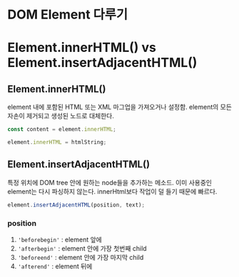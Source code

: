 # DOM Element 다루기

# Element.innerHTML() vs Element.insertAdjacentHTML()

## Element.innerHTML()

element 내에 포함된 HTML 또는 XML 마그업을 가져오거나 설정함. element의 모든 자손이 제거되고 생성된 노드로 대체한다.

```jsx
const content = element.innerHTML;

element.innerHTML = htmlString;
```

## Element.insertAdjacentHTML()

특정 위치에 DOM tree 안에 원하는 node들을 추가하는 메소드. 이미 사용중인 element는 다시 파싱하지 않는다. innerHtml보다 작업이 덜 들기 때문에 빠르다.

```jsx
element.insertAdjacentHTML(position, text);
```

### position

1. `'beforebegin'` : element 앞에
2. `'afterbegin'` : element 안에 가장 첫번째 child
3. `'beforeend'` : element 안에 가장 마지막 child
4. `'afterend'` : element 뒤에
